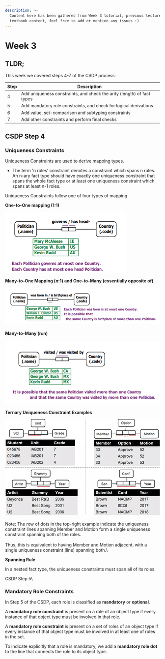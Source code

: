 ```yaml
---
description: >-
  Content here has been gathered from Week 3 tutorial, previous lectures and
  textbook content, feel free to add or mention any issues :)
---
```


# Week 3

## TLDR;

This week we covered steps 4-7 of the CSDP process:

| Step | Description                                                            |
| ---- | ---------------------------------------------------------------------- |
| 4    | Add uniqueness constraints, and check the arity (length) of fact types |
| 5    | Add mandatory role constraints, and check for logical derivations      |
| 6    | Add value, set-comparison and subtyping constraints                    |
| 7    | Add other constraints and perform final checks                         |

## CSDP Step 4

### Uniqueness Constraints

Uniqueness Constraints are used to derive mapping types.

* The term 'n roles' constraint denotes a constraint which spans n roles. An n-ary fact type should have exactly one uniqueness constraint that spans the whole fact type or at least one uniqueness constraint which spans at least n-1 roles.

Uniqueness Constraints follow one of four types of mapping:

**One-to-One mapping (1:1)**

![Figure 1 - ORM Diagram illustrating the uniqueness constraint (1:1)](../.gitbook/assets/image.png)

**Many-to-One Mapping (n:1) and One-to-Many (essentially opposite of)**

![Figure 2 - (Many-to-One) Entries in the first column MUST be unique=](<../.gitbook/assets/image (5).png>)

#### Many-to-Many (n:n)

![Figure 3 - A politician may visit many countries, and vice versa](<../.gitbook/assets/image (4).png>)

**Ternary Uniqueness Constraint Examples**

![Figure 4 - Example of UC on ternary facts](<../.gitbook/assets/image (6).png>)

Note: The row of dots in the top-right example indicate the uniqueness constraint lines spanning Member and Motion form a single uniqueness constraint spanning both of the roles.\
\
Thus, this is equivalent to having Member and Motion adjacent, with a single uniqueness constraint (line) spanning both.\


**Spanning Rule**

In a nested fact type, the uniqueness constraints must span all of its roles.

CSDP Step 5\



### Mandatory Role Constraints

In Step 5 of the CSDP, each role is classified as **mandatory** or **optional**.

A **mandatory role constraint** is present on a role of an object type if every instance of that object type must be involved in that role.

A **mandatory role constraint** is present on a set of roles of an object type if every instance of that object type must be involved in at least one of roles in the set.

To indicate explicitly that a role is mandatory, we add a **mandatory role dot** to the line that connects the role to its object type.
